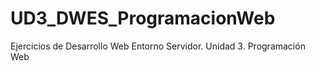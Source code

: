 # UD3_DWES_ProgramacionWeb
Ejercicios de Desarrollo Web Entorno Servidor. Unidad 3. Programación Web
